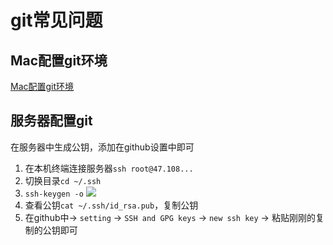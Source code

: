 # git常见问题

## Mac配置git环境
[Mac配置git环境](../common-tools/02mac_shortcut.md#212git)

## 服务器配置git
在服务器中生成公钥，添加在github设置中即可
1. 在本机终端连接服务器`ssh root@47.108...`
2. 切换目录`cd ~/.ssh`
3. `ssh-keygen -o`
![](https://gitee.com/leelillian/picgorepo/raw/master/images/20220318135221.png)
4. 查看公钥`cat ~/.ssh/id_rsa.pub`，复制公钥
5. 在github中-> `setting` -> `SSH and GPG keys` -> `new ssh key` -> 粘贴刚刚的复制的公钥即可
